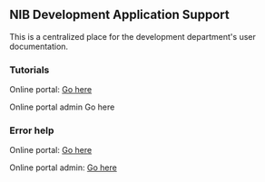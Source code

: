 ## NIB Development Application Support

This is a centralized place for the development department's user documentation.

### Tutorials
Online portal: <a href=''> Go here </a>

Online portal admin <a> Go here</a>

### Error help
Online portal: <a href='application_errors/online-portal-errors.md'> Go here</a>

Online portal admin: <a href='application_errors/online-portal-errors.md'> Go here</a>
